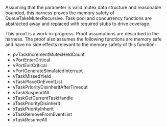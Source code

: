 Assuming that the parameter is valid mutex data structure and reasonable
bounded, this harness proves the memory safety of QueueTakeMutexRecursive.
Task pool and concurrency functions are abstracted away and replaced with
required stubs to drive coverage.

This proof is a work-in-progress.  Proof assumptions are described in
the harness.  The proof also assumes the following functions are
memory safe and have no side effects relevant to the memory safety of
this function:

* pvTaskIncrementMutexHeldCount
* vPortEnterCritical
* vPortExitCritical
* vPortGenerateSimulatedInterrupt
* vTaskMissedYield
* vTaskPlaceOnEventList
* vTaskPriorityDisinheritAfterTimeout
* vTaskSuspendAll
* xTaskGetCurrentTaskHandle
* xTaskPriorityDisinherit
* xTaskPriorityInherit
* xTaskRemoveFromEventList
* xTaskResumeAll
